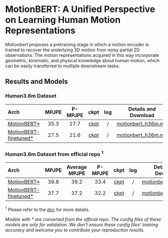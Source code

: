 # MotionBERT: A Unified Perspective on Learning Human Motion Representations

Motionbert proposes a pretraining stage in which a motion encoder is trained to recover the underlying 3D motion from noisy partial 2D observations. The motion representations acquired in this way incorporate geometric, kinematic, and physical knowledge about human motion, which can be easily transferred to multiple downstream tasks.

## Results and Models

### Human3.6m Dataset

| Arch                                                                  | MPJPE | P-MPJPE |                                 ckpt                                  | log |              Details and Download               |
| :-------------------------------------------------------------------- | :---: | :-----: | :-------------------------------------------------------------------: | :-: | :---------------------------------------------: |
| [MotionBERT\*](/configs/body_3d_keypoint/motionbert/h36m/motionbert_dstformer-243frm_8xb32-240e_h36m.py) | 35.3  |  27.7   | [ckpt](https://download.openmmlab.com/mmpose/v1/body_3d_keypoint/pose_lift/h36m/motionbert_h36m-f554954f_20230531.pth) |  /  | [motionbert_h36m.md](h36m/motionbert_h36m.md) |
| [MotionBERT-finetuned\*](/configs/body_3d_keypoint/motionbert/h36m/motionbert_dstformer-ft-243frm_8xb32-120e_h36m.py) | 27.5  |  21.6   | [ckpt](https://download.openmmlab.com/mmpose/v1/body_3d_keypoint/pose_lift/h36m/motionbert_ft_h36m-d80af323_20230531.pth) |  /  | [motionbert_h36m.md](h36m/motionbert_h36m.md) |

### Human3.6m Dataset from official repo <sup>1</sup>

| Arch                                                           | MPJPE | Average MPJPE | P-MPJPE |                              ckpt                               | log |              Details and Download               |
| :------------------------------------------------------------- | :---: | :-----------: | :-----: | :-------------------------------------------------------------: | :-: | :---------------------------------------------: |
| [MotionBERT\*](/configs/body_3d_keypoint/motionbert/h36m/motionbert_dstformer-243frm_8xb32-240e_h36m-original.py) | 39.8  |     39.2      |  33.4   | [ckpt](https://download.openmmlab.com/mmpose/v1/body_3d_keypoint/pose_lift/h36m/motionbert_h36m-f554954f_20230531.pth) |  /  | [motionbert_h36m.md](h36m/motionbert_h36m.md) |
| [MotionBERT-finetuned\*](/configs/body_3d_keypoint/motionbert/h36m/motionbert_dstformer-ft-243frm_8xb32-120e_h36m-original.py) | 37.7  |     37.2      |  32.2   | [ckpt](https://download.openmmlab.com/mmpose/v1/body_3d_keypoint/pose_lift/h36m/motionbert_ft_h36m-d80af323_20230531.pth) |  /  | [motionbert_h36m.md](h36m/motionbert_h36m.md) |

<sup>1</sup> Please refer to the [doc](h36m/motionbert_h36m.md) for more details.

*Models with * are converted from the official repo. The config files of these models are only for validation. We don't ensure these config files' training accuracy and welcome you to contribute your reproduction results.*
